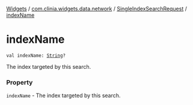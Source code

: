 [Widgets](../../index.md) / [com.clinia.widgets.data.network](../index.md) / [SingleIndexSearchRequest](index.md) / [indexName](./index-name.md)

# indexName

`val indexName: `[`String`](https://kotlinlang.org/api/latest/jvm/stdlib/kotlin/-string/index.html)`?`

The index targeted by this search.

### Property

`indexName` - The index targeted by this search.